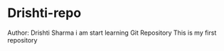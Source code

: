 # Drishti-repo
Author: Drishti Sharma
i am start learning Git Repository
This is my first repository
